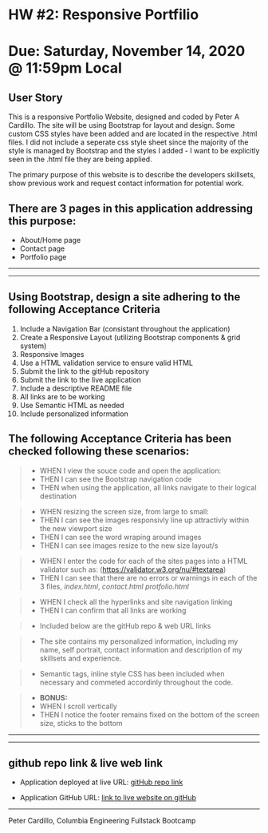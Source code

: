 # HW #2: Responsive Portfilio 
# Due: Saturday, November 14, 2020 @ 11:59pm Local

## User Story
This is a responsive Portfolio Website, designed and coded by Peter A Cardillo.  The site will be using Bootstrap for layout and design.  Some custom CSS styles have been added and are located in the respective .html files.  I did not include a seperate css style sheet since the majority of the style is managed by Bootstrap and the styles I added - I want to be explicitly seen in the .html file they are being applied.

The primary purpose of this website is to describe the developers skillsets, 
show previous work and request contact information for potential work.


## There are 3 pages in this application addressing this purpose:
* About/Home page
* Contact page
* Portfolio page

---
---
## Using Bootstrap, design a site adhering to the following Acceptance Criteria
1. Include a Navigation Bar (consistant throughout the application)
2. Create a Responsive Layout (utilizing Bootstrap components & grid system)
3. Responsive Images
4. Use a HTML validation service to ensure valid HTML
5. Submit the link to the gitHub repository
6. Submit the link to the live application
7. Include a descriptive README file
8. All links are to be working
9. Use Semantic HTML as needed
10. Include personalized information

## The following Acceptance Criteria has been checked following these scenarios:

> * WHEN I view the souce code and open the application:
> * THEN I can see the Bootstrap navigation code 
> * THEN when using the application, all links navigate to their logical destination

> * WHEN resizing the screen size, from large to small:
> * THEN I can see the images responsivly line up attractivly within the new viewport size
> * THEN I can see the word wraping around images 
> * THEN I can see images resize to the new size layout/s

> * WHEN I enter the code for each of the sites pages into a HTML validator such as:
(https://validator.w3.org/nu/#textarea)
> * THEN I can see that there are no errors or warnings in each of the 3 files, *index.html*, *contact.html*  *protfolio.html*

> * WHEN I check all the hyperlinks and site navigation linking
> * THEN I can confirm that all links are working

> * Included below are the gitHub repo & web URL links

> * The site contains my personalized information, including my name, self portrait, contact information and description of my skillsets and experience.

> * Semantic tags, inline style CSS has been included when necessary and commeted accordinly throughout the code.

> * **BONUS:**
> * WHEN I scroll vertically 
> * THEN I notice the footer remains fixed on the bottom of the screen size, sticks to the bottom

---
---
## github repo link & live web link

* Application deployed at live URL:
[gitHub repo link](https://github.com/streamingTurtles/responsivePortfilioHW_PAC)

* Application GitHub URL:
[link to live website on gitHub](https://streamingturtles.github.io/responsivePortfilioHW_PAC/)


- - -
Peter Cardillo, Columbia Engineering Fullstack Bootcamp